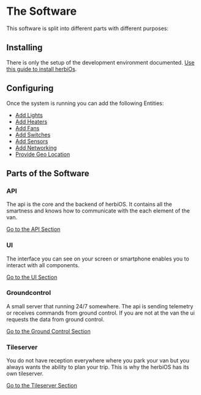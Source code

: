 # The Software

This software is split into different parts with different purposes:

## Installing

There is only the setup of the development environment documented. [Use this guide to install herbiOs](../development.md).

## Configuring

Once the system is running you can add the following Entities:

- [Add Lights](configure/Lights.md)
- [Add Heaters](configure/Climate.md)
- [Add Fans](configure/Fans.md)
- [Add Switches](configure/Switches.md)
- [Add Sensors](configure/Sensors.md)
- [Add Networking](configure/Networking.md)
- [Provide Geo Location](configure/GeoPosition.md)

## Parts of the Software

### API

The api is the core and the backend of herbiOS. It contains all the smartness and knows how to communicate with the each element of the van.

[Go to the API Section](../../api/README.md)

### UI

The interface you can see on your screen or smartphone enables you to interact with all components.

[Go to the UI Section](../../ui/README.md)

### Groundcontrol

A small server that running 24/7 somewhere. The api is sending telemetry or receives commands from ground control. If you are not at the van the ui requests the data from ground control.

[Go to the Ground Control Section](../../groundcontrol/README.md)

### Tileserver

You do not have reception everywhere where you park your van but you always wants the ability to plan your trip. This is why the herbiOS has its own tileserver.

[Go to the Tileserver Section](../Offline%20Maps.md)